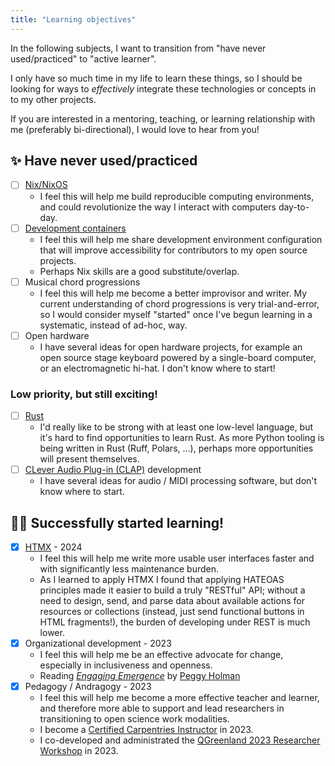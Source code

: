 ```yaml
---
title: "Learning objectives"
---
```


In the following subjects, I want to transition from "have never used/practiced" to
"active learner".

I only have so much time in my life to learn these things, so I should be looking for
ways to _effectively_ integrate these technologies or concepts in to my other projects.

If you are interested in a mentoring, teaching, or learning relationship with me
(preferably bi-directional), I would love to hear from you!


## :sparkles: Have never used/practiced

- [ ] [Nix/NixOS](https://nixos.org/)
    - I feel this will help me build reproducible computing environments, and could
      revolutionize the way I interact with computers day-to-day.
- [ ] [Development containers](https://containers.dev/)
    - I feel this will help me share development environment configuration that will
      improve accessibility for contributors to my open source projects.
    - Perhaps Nix skills are a good substitute/overlap.
- [ ] Musical chord progressions
    - I feel this will help me become a better improvisor and writer. My current
      understanding of chord progressions is very trial-and-error, so I would consider
      myself "started" once I've begun learning in a systematic, instead of ad-hoc, way.
- [ ] Open hardware
    - I have several ideas for open hardware projects, for example an open source stage
      keyboard powered by a single-board computer, or an electromagnetic hi-hat. I don't
      know where to start!


### Low priority, but still exciting!

- [ ] [Rust](https://www.rust-lang.org/)
    - I'd really like to be strong with at least one low-level language, but it's hard
      to find opportunities to learn Rust. As more Python tooling is being written in
      Rust (Ruff, Polars, ...), perhaps more opportunities will present themselves.
- [ ] [CLever Audio Plug-in (CLAP)](https://en.wikipedia.org/wiki/CLever_Audio_Plug-in) development
    - I have several ideas for audio / MIDI processing software, but don't know where to
      start.


## :student: Successfully started learning!

- [x] [HTMX](https://htmx.org/) - 2024
    - I feel this will help me write more usable user interfaces faster and with
      significantly less maintenance burden.
    - As I learned to apply HTMX I found that applying HATEOAS principles made it easier
      to build a truly "RESTful" API; without a need to design, send, and parse data
      about available actions for resources or collections (instead, just send
      functional buttons in HTML fragments!), the burden of developing under REST is
      much lower.
- [x] Organizational development - 2023
    - I feel this will help me be an effective advocate for change, especially in
      inclusiveness and openness.
    - Reading [_Engaging Emergence_](https://peggyholman.com/papers/engaging-emergence/)
      by [Peggy Holman](https://peggyholman.com/)
- [x] Pedagogy / Andragogy - 2023
    - I feel this will help me become a more effective teacher and learner, and
      therefore more able to support and lead researchers in transitioning to open
      science work modalities.
    - I become a
      [Certified Carpentries Instructor](/about/my-work/other-roles/carpentries-instructor.md)
      in 2023.
    - I co-developed and administrated the
      [QGreenland 2023 Researcher Workshop](/about/my-work/workshops/qgreenland-workshops/index.md) in 2023.

